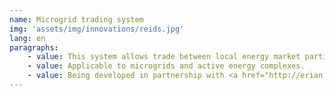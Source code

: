 ```yaml
---
name: Microgrid trading system
img: 'assets/img/innovations/reids.jpg'
lang: en
paragraphs:
    - value: This system allows trade between local energy market participants without intermediaries on the island of Semakau in Singapore.
    - value: Applicable to microgrids and active energy complexes.
    - value: Being developed in partnership with <a href="http://erian.ntu.edu.sg/REIDS/Pages/Partners.aspx" target="_blank">Nanyang Technological University</a>, <a href="https://mipt.ru/" target="_blank">MIPT</a> and <a href="https://www.rtsoft.ru/" target="_blank">RT Soft</a>.
---
```

